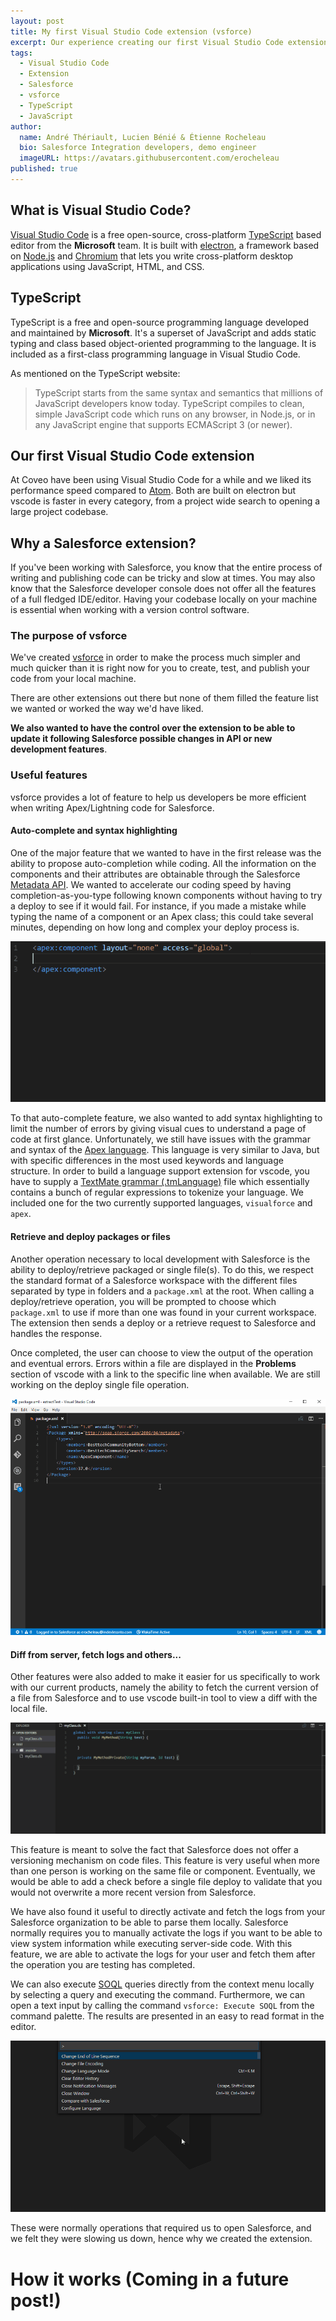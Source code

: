 ```yaml
---
layout: post
title: My first Visual Studio Code extension (vsforce)
excerpt: Our experience creating our first Visual Studio Code extension, details about the vsforce extension, and information that would have been useful when starting its development.
tags:
  - Visual Studio Code
  - Extension
  - Salesforce
  - vsforce
  - TypeScript
  - JavaScript
author:
  name: André Thériault, Lucien Bénié & Étienne Rocheleau
  bio: Salesforce Integration developers, demo engineer
  imageURL: https://avatars.githubusercontent.com/erocheleau
published: true
---
```


## What is Visual Studio Code?
[Visual Studio Code](https://github.com/Microsoft/vscode) is a free open-source, cross-platform [TypeScript](https://www.typescriptlang.org/) based editor from the **Microsoft** team. It is built with [electron](https://github.com/electron/electron), a framework based on [Node.js](https://nodejs.org/en/) and [Chromium](http://www.chromium.org/) that lets you write cross-platform desktop applications using JavaScript, HTML, and CSS.

## TypeScript
TypeScript is a free and open-source programming language developed and maintained by **Microsoft**. It's a superset of JavaScript and adds static typing and class based object-oriented programming to the language. It is included as a first-class programming language in Visual Studio Code.

As mentioned on the TypeScript website:
> TypeScript starts from the same syntax and semantics that millions of JavaScript developers know today. TypeScript compiles to clean, simple JavaScript code which runs on any browser, in Node.js, or in any JavaScript engine that supports ECMAScript 3 (or newer).

## Our first Visual Studio Code extension
At Coveo have been using Visual Studio Code for a while and we liked its performance speed compared to [Atom](https://atom.io/). Both are built on electron but vscode is faster in every category, from a project wide search to opening a large project codebase.

## Why a Salesforce extension?
If you've been working with Salesforce, you know that the entire process of writing and publishing code can be tricky and slow at times. You may also know that the Salesforce developer console does not offer all the features of a full fledged IDE/editor. Having your codebase locally on your machine is essential when working with a version control software.

### The purpose of vsforce
We've created [vsforce](https://github.com/coveo/vsforce) in order to make the process much simpler and much quicker than it is right now for you to create, test, and publish your code from your local machine.

There are other extensions out there but none of them filled the feature list we wanted or worked the way we'd have liked.

**We also wanted to have the control over the extension to be able to update it following Salesforce possible changes in API or new development features**.

### Useful features
vsforce provides a lot of feature to help us developers be more efficient when writing Apex/Lightning code for Salesforce.

#### Auto-complete and syntax highlighting
One of the major feature that we wanted to have in the first release was the ability to propose auto-completion while coding. All the information on the components and their attributes are obtainable through the Salesforce [Metadata API](https://developer.salesforce.com/docs/atlas.en-us.api_meta.meta/api_meta/meta_intro.htm). We wanted to accelerate our coding speed by having completion-as-you-type following known components without having to try a deploy to see if it would fail. For instance, if you made a mistake while typing the name of a component or an Apex class; this could take several minutes, depending on how long and complex your deploy process is.

![Auto-complete](/images/2016-12-07-vsforce/auto-completion.gif "Auto-complete")

To that auto-complete feature, we also wanted to add syntax highlighting to limit the number of errors by giving visual cues to understand a page of code at first glance. Unfortunately, we still have issues with the grammar and syntax of the [Apex language](https://developer.salesforce.com/docs/atlas.en-us.apexcode.meta/apexcode/apex_intro.htm). This language is very similar to Java, but with specific differences in the most used keywords and language structure. In order to build a language support extension for vscode, you have to supply a [TextMate grammar (.tmLanguage)](https://code.visualstudio.com/docs/extensions/language-support) file which essentially contains a bunch of regular expressions to tokenize your language. We included one for the two currently supported languages, `visualforce` and `apex`.

#### Retrieve and deploy packages or files

Another operation necessary to local development with Salesforce is the ability to deploy/retrieve packaged or single file(s). To do this, we respect the standard format of a Salesforce workspace with the different files separated by type in folders and a `package.xml` at the root. When calling a deploy/retrieve operation, you will be prompted to choose which `package.xml` to use if more than one was found in your current workspace. The extension then sends a deploy or a retrieve request to Salesforce and handles the response.

Once completed, the user can choose to view the output of the operation and eventual errors. Errors within a file are displayed in the **Problems** section of vscode with a link to the specific line when available. We are still working on the deploy single file operation.

![deploy](/images/2016-12-07-vsforce/deployPackageSmallwindow.gif "Deploy Package")

#### Diff from server, fetch logs and others...
Other features were also added to make it easier for us specifically to work with our current products, namely the ability to fetch the current version of a file from Salesforce and to use vscode built-in tool to view a diff with the local file.

![compare](/images/2016-12-07-vsforce/compare.gif "Compare with Salesforce")

This feature is meant to solve the fact that Salesforce does not offer a versioning mechanism on code files. This feature is very useful when more than one person is working on the same file or component. Eventually, we would be able to add a check before a single file deploy to validate that you would not overwrite a more recent version from Salesforce.

We have also found it useful to directly activate and fetch the logs from your Salesforce organization to be able to parse them locally. Salesforce normally requires you to manually activate the logs if you want to be able to view system information while executing server-side code. With this feature, we are able to activate the logs for your user and fetch them after the operation you are testing has completed.

We can also execute [SOQL](https://developer.salesforce.com/docs/atlas.en-us.soql_sosl.meta/soql_sosl/sforce_api_calls_soql.htm) queries directly from the context menu locally by selecting a query and executing the command. Furthermore, we can open a text input by calling the command `vsforce: Execute SOQL` from the command palette. The results are presented in an easy to read format in the editor.

![SOQL](/images/2016-12-07-vsforce/soql-query.gif "SOQL query")

These were normally operations that required us to open Salesforce, and we felt they were slowing us down, hence why we created the extension.

# How it works (Coming in a future post!)

